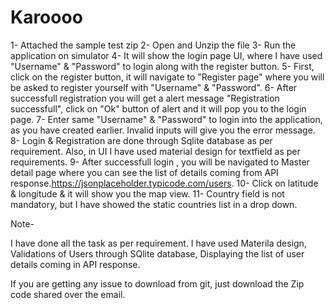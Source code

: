# Karoooo

1- Attached the sample test zip
2- Open and Unzip the file
3- Run the application on simulator
4- It will show the login page UI, where I have used "Username" & "Password" to login along with the register button.
5- First, click on the register button, it will navigate to "Register page" where you will be asked to register yourself with "Username" & "Password".
6- After successfull registration you will get a alert message "Registration successfull", click on "Ok" button of alert and it will pop you to the login page.
7- Enter same "Username" & "Password" to login into the application, as you have created earlier. Invalid inputs will give you the error message.
8- Login & Registration are done through Sqlite database as per requirement. Also, in UI I have used material design for textfield as per requirements.
9- After successfull login , you will be navigated to Master detail page where you can see the list of details coming from API response.https://jsonplaceholder.typicode.com/users.
10- Click on latitude & longitude & it will show you the map view.
11- Country field is not mandatory, but I have showed the static countries list in a drop down.

Note-

I have done all the task as per requirement. I have used Materila design, Validations of Users through SQlite database, Displaying the list of user details coming in API response.

If you are getting any issue to download from git, just download the Zip code shared over the email.



